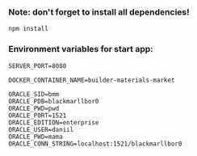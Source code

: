### Note: don't forget to install all dependencies!

`npm install`

### Environment variables for start app:

```
SERVER_PORT=8080

DOCKER_CONTAINER_NAME=builder-materials-market

ORACLE_SID=bmm
ORACLE_PDB=blackmarllbor0
ORACLE_PWD=pwd
ORACLE_PORT=1521
ORACLE_EDITION=enterprise
ORACLE_USER=daniil
ORACLE_PWD=mama
ORACLE_CONN_STRING=localhost:1521/blackmarllbor0
```
